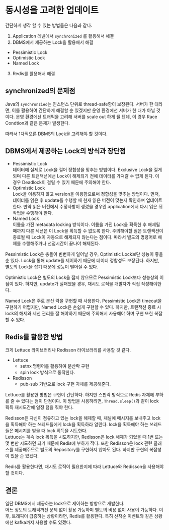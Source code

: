 # 동시성을 고려한 업데이트
간단하게 생각 할 수 있는 방법들은 다음과 같다.

1. Application 레벨에서 `synchronized` 를 활용해서 해결
2. DBMS에서 제공하는 Lock을 활용해서 해결
  - Pessimistic Lock
  - Optimistic Lock
  - Named Lock
3. Redis를 활용해서 해결

## synchronized의 문제점
Java의 `synchronzied`는 인스턴스 단위로 thread-safe함이 보장된다. 서버가 한 대라면, 이를 활용하여 간단하게 해결할 순 있겠지만 운영 환경에선 서버가 한 대가 아닐 것이다. 운영 환경에선 트래픽을 고려해 서버를 scale out 하게 될 텐데, 이 경우 Race Condtion과 같은 문제가 발생한다.

따라서 1차적으론 DBMS의 Lock을 고려해야 할 것이다.

## DBMS에서 제공하는 Lock의 방식과 장단점
- Pessimistic Lock  
  데이터에 실제로 Lock을 걸어 정합성을 맞추는 방법이다. Exclusive Lock을 걸게 되며 다른 트랜잭션에선 Lock이 해제되기 전에 데이터를 가져갈 수 없게 된다. 이 경우 Deadlock이 걸릴 수 있기 때문에 주의해야 한다.
- Optimistic Lock  
  Lock을 이용하지 않고 version을 이용함으로써 정합성을 맞추는 방법이다. 먼저, 데이터를 읽은 후 update를 수행할 때 현재 읽은 버전이 맞는지 확인하며 업데이트한다. 만약 읽은 버전에서 수정사항이 생겼을 경우엔 application에서 다시 읽은 뒤 작업을 수행해야 한다.
- Named Lock  
  이름을 가진 metadata locking 방식이다. 이름을 가진 Lock을 획득한 후 해제될 때까지 다른 세션은 이 Lock을 획득할 수 없도록 한다. 주의해야할 점은 트랜잭션이 종료될 때 Lock이 자동으로 해제되지 않는다는 점이다. 따라서 별도의 명령어로 해제를 수행해주거나 선점시간이 끝나야 해제된다.

Pessimistic Lock은 충돌이 빈번하게 일어날 경우, Optimistic Lock보단 성능이 좋을 순 있다. Lock을 통해 update를 제어하기 때문에 데이터 정합성도 보장된다. 하지만, 별도의 Lock을 잡기 때문에 성능이 떨어질 수 있다.

Optimistic Lock은 별도의 Lock을 잡지 않으므로 Pessimistic Lock보다 성능상의 이점이 있다. 하지만, update가 실패했을 경우, 재시도 로직을 개발자가 직접 작성해야한다.

Named Lock은 주로 분산 락을 구현할 때 사용한다. Pessimistic Lock은 timeout을 구현하기 어렵지만, Named Lock은 손쉽게 구현할 수 있다. 하지만, 트랜잭션 종료 시 lock의 해제와 세션 관리를 잘 해야하기 때문에 주의해서 사용해야 하며 구현 또한 복잡할 수 있다.

## Redis를 활용한 방법
크게 Lettuce 라이브러리나 Redisson 라이브러리를 사용할 것 같다.

- Lettuce
  - setnx 명령어를 활용하여 분산락 구현
  - spin lock 방식으로 동작한다.
- Redisson
  - pub-sub 기반으로 lock 구현 자체를 제공해준다.

Lettuce를 활용한 방법은 구현이 간단하다. 하지만 스핀락 방식으로 Redis 자체에 부하를 줄 수 있다는 점이 단점이다. 이 방법을 사용하려면, `Thread.sleep()`과 같이 lock 획득 재시도간에 일정 텀을 줘야 한다.

Redisson은 자신이 점유하고 있는 lock을 해제할 때, 채널에 메시지를 보내주고 lock을 획득해야 하는 쓰레드들에게 lock을 획득하라 알린다. lock을 획득해야 하는 쓰레드들은 메시지를 받을 때 lock 획득을 시도한다.  
Lettuce는 계속 lock 획득을 시도하지만, Redisson은 lock 해제가 되었을 때 1번 또는 몇 번만 시도하면 되기 때문에 Redis에 부하가 적다. 또한 Redisson은 lock 관련 클래스를 제공해주므로 별도의 Repository를 구현하지 않아도 된다. 하지만 구현의 복잡성이 있을 순 있겠다.

Redis를 활용한다면, 재시도 로직이 필요한지에 따라 Lettuce와 Redisson을 사용해야 할 것이다.

## 결론
일단 DBMS에서 제공하는 lock으로 제어하는 방향으로 개발한다.  
어느 정도의 트래픽까진 문제 없이 활용 가능하며 별도의 비용 없이 사용이 가능하다. 이 후, 트래픽이 급증하는 상황이라면, Redis를 활용한다. 특히 선착순 이벤트와 같은 상황에선 kafka까지 사용할 수도 있겠다.
